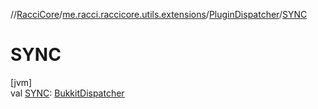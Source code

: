 //[RacciCore](../../../index.md)/[me.racci.raccicore.utils.extensions](../index.md)/[PluginDispatcher](index.md)/[SYNC](-s-y-n-c.md)

# SYNC

[jvm]\
val [SYNC](-s-y-n-c.md): [BukkitDispatcher](../../me.racci.raccicore.skedule/-bukkit-dispatcher/index.md)
